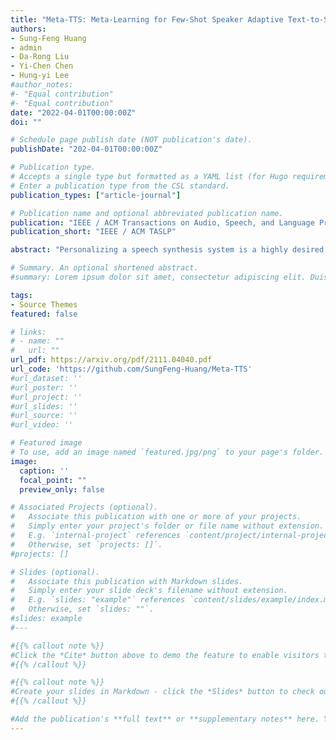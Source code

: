 ```yaml
---
title: "Meta-TTS: Meta-Learning for Few-Shot Speaker Adaptive Text-to-Speech"
authors:
- Sung-Feng Huang
- admin
- Da-Rong Liu
- Yi-Chen Chen
- Hung-yi Lee
#author_notes:
#- "Equal contribution"
#- "Equal contribution"
date: "2022-04-01T00:00:00Z"
doi: ""

# Schedule page publish date (NOT publication's date).
publishDate: "202-04-01T00:00:00Z"

# Publication type.
# Accepts a single type but formatted as a YAML list (for Hugo requirements).
# Enter a publication type from the CSL standard.
publication_types: ["article-journal"]

# Publication name and optional abbreviated publication name.
publication: "IEEE / ACM Transactions on Audio, Speech, and Language Processing"
publication_short: "IEEE / ACM TASLP"

abstract: "Personalizing a speech synthesis system is a highly desired application, where the system can generate speech with the user's voice with rare enrolled recordings. There are two main approaches to build such a system in recent works : speaker adaptation and speaker encoding. On the one hand, speaker adaptation methods fine-tune a trained multi-speaker text-to-speech (TTS) model with few enrolled samples. However, they require at least thousands of fine-tuning steps for high-quality adaptation, making it hard to apply on devices. On the other hand, speaker encoding methods encode enrollment utterances into a speaker embedding. The trained TTS model can synthesize the user's speech conditioned on the corresponding speaker embedding. Nevertheless, the speaker encoder suffers from the generalization gap between the seen and unseen speakers. In this paper, we propose applying a meta-learning algorithm to the speaker adaptation method. More specifically, we use Model Agnostic Meta-Learning (MAML) as the training algorithm of a multi-speaker TTS model, which aims to find a great meta-initialization to adapt the model to any few-shot speaker adaptation tasks quickly. Therefore, we can also adapt the meta-trained TTS model to unseen speakers efficiently. Our experiments compare the proposed method (Meta-TTS) with two baselines: a speaker adaptation method baseline and a speaker encoding method baseline. The evaluation results show that Meta-TTS can synthesize high speaker-similarity speech from few enrollment samples with fewer adaptation steps than the speaker adaptation baseline and outperforms the speaker encoding baseline under the same training scheme. When the speaker encoder of the baseline is pre-trained with extra 8371 speakers of data, Meta-TTS can still outperform the baseline on LibriTTS dataset and achieve comparable results on VCTK dataset."

# Summary. An optional shortened abstract.
#summary: Lorem ipsum dolor sit amet, consectetur adipiscing elit. Duis posuere tellus ac convallis placerat. Proin tincidunt magna sed ex sollicitudin condimentum.

tags:
- Source Themes
featured: false

# links:
# - name: ""
#   url: ""
url_pdf: https://arxiv.org/pdf/2111.04040.pdf
url_code: 'https://github.com/SungFeng-Huang/Meta-TTS'
#url_dataset: ''
#url_poster: ''
#url_project: ''
#url_slides: ''
#url_source: ''
#url_video: ''

# Featured image
# To use, add an image named `featured.jpg/png` to your page's folder. 
image:
  caption: ''
  focal_point: ""
  preview_only: false

# Associated Projects (optional).
#   Associate this publication with one or more of your projects.
#   Simply enter your project's folder or file name without extension.
#   E.g. `internal-project` references `content/project/internal-project/index.md`.
#   Otherwise, set `projects: []`.
#projects: []

# Slides (optional).
#   Associate this publication with Markdown slides.
#   Simply enter your slide deck's filename without extension.
#   E.g. `slides: "example"` references `content/slides/example/index.md`.
#   Otherwise, set `slides: ""`.
#slides: example
#---

#{{% callout note %}}
#Click the *Cite* button above to demo the feature to enable visitors to import publication metadata into their reference management software.
#{{% /callout %}}

#{{% callout note %}}
#Create your slides in Markdown - click the *Slides* button to check out the example.
#{{% /callout %}}

#Add the publication's **full text** or **supplementary notes** here. You can use rich formatting such as including [code, math, and images](https://docs.hugoblox.com/content/writing-markdown-latex/).
---
```

